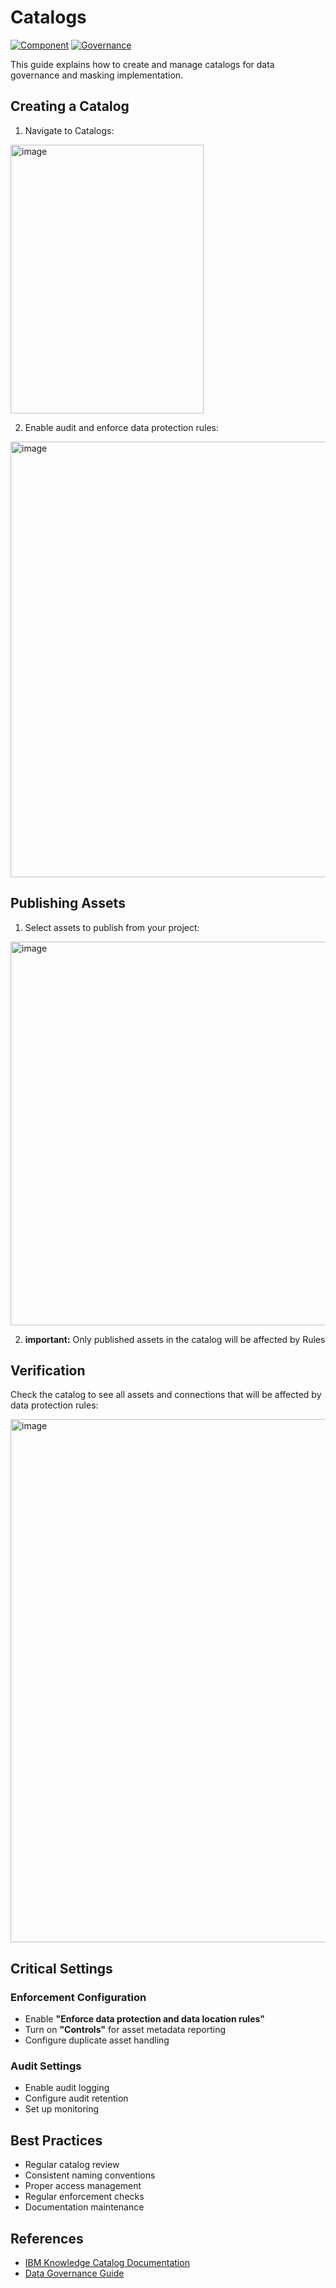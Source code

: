 # Catalogs

[![Component](https://img.shields.io/badge/Component-Catalogs-blue)](https://cloud.ibm.com/docs/data-catalog)
[![Governance](https://img.shields.io/badge/Governance-Data-green)](https://www.ibm.com/products/watsonx-data)

This guide explains how to create and manage catalogs for data governance and masking implementation.

## Creating a Catalog

1. Navigate to Catalogs:

<img width="309" height="430" alt="image" src="https://github.com/user-attachments/assets/90b01339-87b4-4301-9dbf-f15caff10071" />

2. Enable audit and enforce data protection rules:

<img width="1510" height="697" alt="image" src="https://github.com/user-attachments/assets/0a75283c-ccfe-4b60-b0e8-7900a1d1315e" />

## Publishing Assets

1. Select assets to publish from your project:

<img width="1804" height="614" alt="image" src="https://github.com/user-attachments/assets/860953b6-cad5-4c47-9c49-c74eae92fad1" />

2. **important:** Only published assets in the catalog will be affected by Rules

## Verification

Check the catalog to see all assets and connections that will be affected by data protection rules:

<img width="1777" height="837" alt="image" src="https://github.com/user-attachments/assets/e330fb0f-4570-491b-97dd-ab37a92d35ac" />

## Critical Settings

### Enforcement Configuration
- Enable **"Enforce data protection and data location rules"**
- Turn on **"Controls"** for asset metadata reporting
- Configure duplicate asset handling

### Audit Settings
- Enable audit logging
- Configure audit retention
- Set up monitoring

## Best Practices

- Regular catalog review
- Consistent naming conventions
- Proper access management
- Regular enforcement checks
- Documentation maintenance

## References

- [IBM Knowledge Catalog Documentation](https://cloud.ibm.com/docs/data-catalog)
- [Data Governance Guide](https://cloud.ibm.com/docs/data-catalog?topic=data-catalog-governance)
